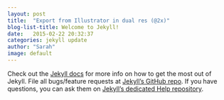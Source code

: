 ```yaml
---
layout: post
title:  "Export from Illustrator in dual res (@2x)"
blog-list-title: Welcome to Jekyll!
date:   2015-02-22 20:32:37
categories: jekyll update
author: "Sarah"
image: default
---
```



Check out the [Jekyll docs][jekyll] for more info on how to get the most out of Jekyll. File all bugs/feature requests at [Jekyll’s GitHub repo][jekyll-gh]. If you have questions, you can ask them on [Jekyll’s dedicated Help repository][jekyll-help].

[jekyll]:      http://jekyllrb.com
[jekyll-gh]:   https://github.com/jekyll/jekyll
[jekyll-help]: https://github.com/jekyll/jekyll-help
